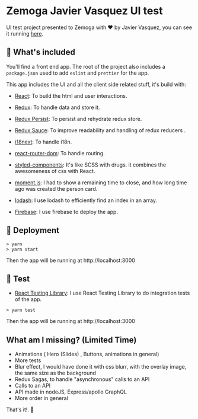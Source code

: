 # Zemoga Javier Vasquez UI test

UI test project presented to Zemoga with ❤️ by Javier Vasquez, you can see it running [here](https://jfvr-zemoga-test.web.app/).

## 💼 What's included

You'll find a front end app. The root of the project also includes a `package.json` used to add `eslint` and `prettier` for the app.

This app includes the UI and all the client side related stuff, it's build with:

- [React](https://reactjs.org/): To build the html and user interactions.
- [Redux](https://es.redux.js.org/): To handle data and store it.
- [Redux Persist](https://github.com/rt2zz/redux-persist): To persist and rehydrate redux store.
- [Redux Sauce](https://github.com/jkeam/reduxsauce): To improve readability and handling of redux reducers .
- [i18next](https://www.i18next.com/): To handle i18n.
- [react-router-dom](https://www.i18next.com/): To handle routing.
- [styled-components](https://www.styled-components.com/): It's like SCSS with drugs. it combines the awesomeness of css with React.
- [moment.js](https://momentjs.com/): I had to show a remaining time to close, and how long time ago was created the person card.
- [lodash](https://lodash.com/): I use lodash to efficiently find an index in an array.

- [Firebase](https://firebase.google.com/): I use firebase to deploy the app.

## 🚀 Deployment

```
> yarn
> yarn start
```

Then the app will be running at http://localhost:3000

## 🧪 Test

- [React Testing Library](https://testing-library.com/docs/react-testing-library/intro/): I use React Testing Library
  to do integration tests of the app.

```
> yarn test
```

Then the app will be running at http://localhost:3000

## What am I missing? (Limited Time)

- Animations ( Hero (Slides) , Buttons, animations in general)
- More tests
- Blur effect, I would have done it with css blurr, with the overlay image, the same size as the background
- Redux Sagas, to handle "asynchronous" calls to an API
- Calls to an API
- API made in nodeJS, Express/apollo GraphQL
- More order in general

That's it!. 🎉
